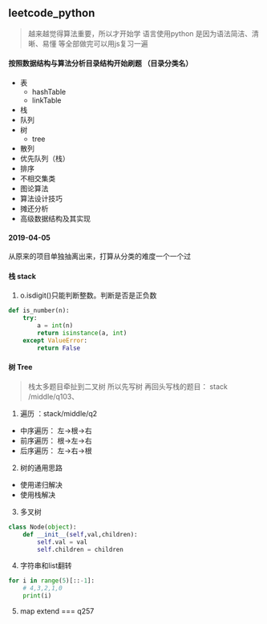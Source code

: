 ## leetcode_python
> 越来越觉得算法重要，所以才开始学 语言使用python 是因为语法简洁、清晰、易懂 
等全部做完可以用js复习一遍

#### 按照数据结构与算法分析目录结构开始刷题  （目录分类名）
- 表
    - hashTable
    - linkTable
- 栈
- 队列
- 树
    - tree
- 散列
- 优先队列（栈）
- 排序
- 不相交集类
- 图论算法
- 算法设计技巧
- 摊还分析
- 高级数据结构及其实现

#### 2019-04-05
从原来的项目单独抽离出来，打算从分类的难度一个一个过

#### 栈 stack
1. o.isdigit()只能判断整数。判断是否是正负数
```python
def is_number(n):
    try:
        a = int(n)
        return isinstance(a, int)
    except ValueError:
        return False
```

#### 树 Tree
> 栈太多题目牵扯到二叉树 所以先写树 再回头写栈的题目： stack /middle/q103、

1. 遍历 ：stack/middle/q2
- 中序遍历： 左->根->右 
- 前序遍历： 根->左->右
- 后序遍历： 左->右->根


2. 树的通用思路
- 使用递归解决
- 使用栈解决

3. 多叉树
```Python
class Node(object):
    def __init__(self,val,children):
        self.val = val
        self.children = children
```
4. 字符串和list翻转
```python
for i in range(5)[::-1]:
    # 4,3,2,1,0
    print(i)
```
5. map extend === q257 



